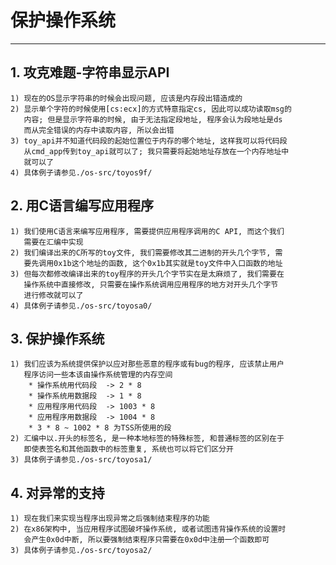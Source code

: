 # **保护操作系统** #
***


## **1. 攻克难题-字符串显示API** ##
    1) 现在的OS显示字符串的时候会出现问题, 应该是内存段出错造成的
    2) 显示单个字符的时候使用[cs:ecx]的方式特意指定cs, 因此可以成功读取msg的
       内容; 但是显示字符串的时候, 由于无法指定段地址, 程序会认为段地址是ds
       而从完全错误的内存中读取内容, 所以会出错
    3) toy_api并不知道代码段的起始位置位于内存的哪个地址, 这样我可以将代码段
       从cmd_app传到toy_api就可以了; 我只需要将起始地址存放在一个内存地址中
       就可以了
    4) 具体例子请参见./os-src/toyos9f/



## **2. 用C语言编写应用程序** ##
    1) 我们使用C语言来编写应用程序, 需要提供应用程序调用的C API, 而这个我们
       需要在汇编中实现
    2) 我们编译出来的C所写的toy文件, 我们需要修改其二进制的开头几个字节, 需
       要先调用0x1b这个地址的函数, 这个0x1b其实就是toy文件中入口函数的地址
    3) 但每次都修改编译出来的toy程序的开头几个字节实在是太麻烦了, 我们需要在
       操作系统中直接修改, 只需要在操作系统调用应用程序的地方对开头几个字节
       进行修改就可以了
    4) 具体例子请参见./os-src/toyosa0/


## **3. 保护操作系统** ##
    1) 我们应该为系统提供保护以应对那些恶意的程序或有bug的程序, 应该禁止用户
       程序访问一些本该由操作系统管理的内存空间
        * 操作系统用代码段  -> 2 * 8
        * 操作系统用数据段  -> 1 * 8
        * 应用程序用代码段  -> 1003 * 8
        * 应用程序用数据段  -> 1004 * 8
        * 3 * 8 ~ 1002 * 8 为TSS所使用的段
    2) 汇编中以.开头的标签名, 是一种本地标签的特殊标签, 和普通标签的区别在于
       即使表签名和其他函数中的标签重复, 系统也可以将它们区分开
    3) 具体例子请参见./os-src/toyosa1/


## **4. 对异常的支持** ##
    1) 现在我们来实现当程序出现异常之后强制结束程序的功能
    2) 在x86架构中, 当应用程序试图破坏操作系统, 或者试图违背操作系统的设置时
       会产生0x0d中断, 所以要强制结束程序只需要在0x0d中注册一个函数即可
    3) 具体例子请参见./os-src/toyosa2/

